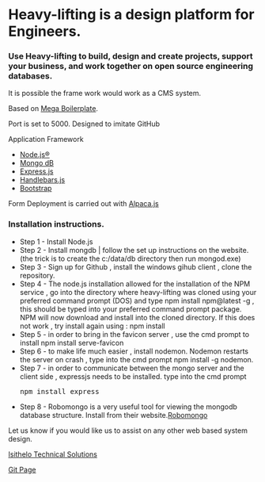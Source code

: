 <h1> 
Heavy-lifting is a design platform for Engineers.
</h1>
<h3> 
Use Heavy-lifting to build, design and create projects, support your business, and work together on <strong>open source </strong> engineering databases.
</h3>
<p>It is possible the frame work would work as a CMS system.</p>

Based on <a href="https://github.com/sahat/megaboilerplate">Mega Boilerplate</a>.

Port is set to 5000.
Designed to imitate GitHub

Application Framework
<ul>
<li><a href="https://nodejs.org/en/" target="_blank">Node.js®</a></li>
<li><a href="https://www.mongodb.com/" target="_blank">Mongo dB</a></li>

<li><a href="http://expressjs.com/" target="_blank">Express.js</a></li>
<li><a href="http://handlebarsjs.com/" target="_blank">Handlebars.js</a></li>
<li><a href="http://getbootstrap.com/" target="_blank">Bootstrap</a></li>
</ul>
Form Deployment is carried out with <a href="http://www.alpacajs.org/" target="_blank">Alpaca.js</a>

<h3>Installation instructions.</h3>
<ul>
<li>Step 1 - Install Node.js</li>
<li>Step 2 - Install mongdb | follow the set up instructions on the website. (the trick is to create the c:/data/db directory then run mongod.exe)</li>
<li>Step 3 - Sign up for Github , install the windows gihub client , clone the repository.</li>
<li>Step 4 - The node.js installation allowed for the installation of the NPM service  , go into the directory where heavy-lifting was cloned using your preferred command prompt (DOS) and type npm install npm@latest -g , this should be typed into your preferred command prompt package. NPM will now download and install into the cloned directory. If this does not work , try install again using : npm install</li>
<li>Step 5 - in order to bring in the favicon server , use the cmd prompt to install npm install serve-favicon</li>
<li>Step 6 - to make life much easier , install nodemon. Nodemon restarts the server on crash , type into the cmd prompt npm install -g nodemon.</li>
<li>Step 7 - in order to communicate between the mongo server and the client side , expressjs needs to be installed. type into the cmd prompt <pre>npm install express</pre></li>
<li>Step 8 - Robomongo is a very useful tool for viewing the mongodb database structure. Install from their website.<a  href="https://robomongo.org/" target="_blank">Robomongo</a></li>
</ul>

>>>>>>>  
<p>Let us know if you would like us to assist on any other web based system design.</p>
<a href="http://www.isithelo.com/" target="_blank">Isithelo Technical Solutions</a>



<a href="https://isithelo.github.io/heavy-lifting/" target="_blank">Git Page</a>


 
